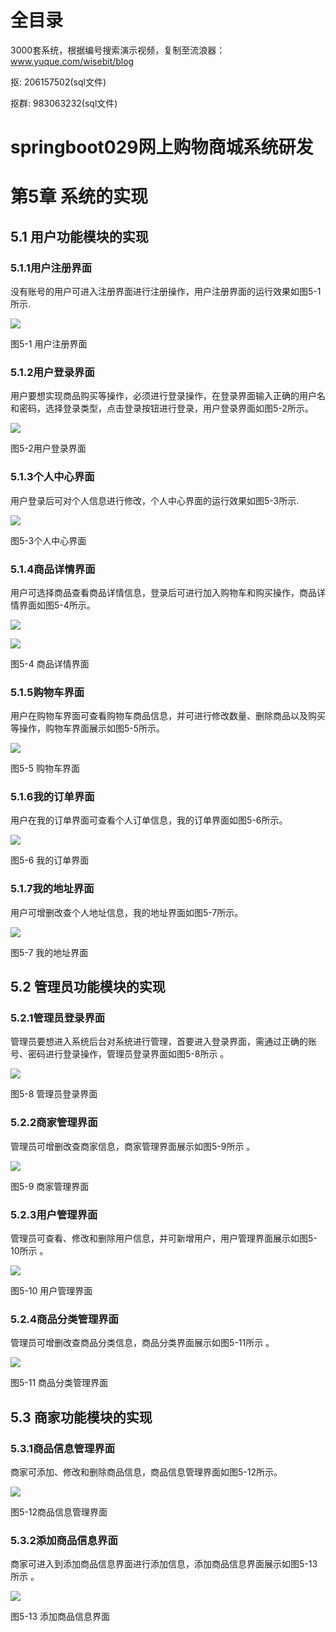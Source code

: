# 全目录

3000套系统，根据编号搜索演示视频，复制至流浪器：www.yuque.com/wisebit/blog


<p>抠: 206157502(sql文件)</p>
<p>抠群: 983063232(sql文件)</p>


# springboot029网上购物商城系统研发
# 第5章  系统的实现
## 5.1 用户功能模块的实现
### 5.1.1用户注册界面
没有账号的用户可进入注册界面进行注册操作，用户注册界面的运行效果如图5-1所示.

![](/md/blog.017.png)

图5-1 用户注册界面
### 5.1.2用户登录界面
用户要想实现商品购买等操作，必须进行登录操作，在登录界面输入正确的用户名和密码，选择登录类型，点击登录按钮进行登录，用户登录界面如图5-2所示。

![](/md/blog.018.png)

图5-2用户登录界面
### 5.1.3个人中心界面
用户登录后可对个人信息进行修改，个人中心界面的运行效果如图5-3所示.

![](/md/blog.019.png)

图5-3个人中心界面
### 5.1.4商品详情界面
用户可选择商品查看商品详情信息，登录后可进行加入购物车和购买操作，商品详情界面如图5-4所示。

![](/md/blog.020.png)

![](/md/blog.021.png)

图5-4 商品详情界面
### 5.1.5购物车界面
用户在购物车界面可查看购物车商品信息，并可进行修改数量、删除商品以及购买等操作，购物车界面展示如图5-5所示。

![](/md/blog.022.png)

图5-5 购物车界面
### 5.1.6我的订单界面
用户在我的订单界面可查看个人订单信息，我的订单界面如图5-6所示。

![](/md/blog.023.png)

图5-6 我的订单界面
### 5.1.7我的地址界面
用户可增删改查个人地址信息，我的地址界面如图5-7所示。

![](/md/blog.024.png)

图5-7  我的地址界面
## 5.2 管理员功能模块的实现
### 5.2.1管理员登录界面
管理员要想进入系统后台对系统进行管理，首要进入登录界面，需通过正确的账号、密码进行登录操作，管理员登录界面如图5-8所示 。

![](/md/blog.025.png)

图5-8 管理员登录界面
### 5.2.2商家管理界面
管理员可增删改查商家信息，商家管理界面展示如图5-9所示 。

![](/md/blog.026.png)

图5-9  商家管理界面
### 5.2.3用户管理界面
管理员可查看、修改和删除用户信息，并可新增用户，用户管理界面展示如图5-10所示 。

![](/md/blog.027.png)

图5-10  用户管理界面
### 5.2.4商品分类管理界面
管理员可增删改查商品分类信息，商品分类界面展示如图5-11所示 。

![](/md/blog.028.png)

图5-11 商品分类管理界面
## 5.3 商家功能模块的实现
### 5.3.1商品信息管理界面
商家可添加、修改和删除商品信息，商品信息管理界面如图5-12所示。

![](/md/blog.029.png)

图5-12商品信息管理界面
### 5.3.2添加商品信息界面
商家可进入到添加商品信息界面进行添加信息，添加商品信息界面展示如图5-13所示 。

![](/md/blog.030.png)

图5-13 添加商品信息界面













